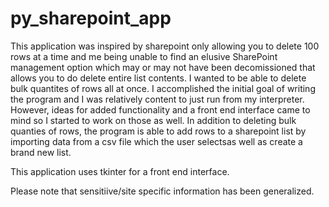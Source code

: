 # py_sharepoint_app

This  application was inspired by sharepoint only allowing you to delete 100 rows at a time and me being unable to find an elusive SharePoint management option which may or may not have been decomissioned that allows you to do delete entire list contents. I wanted to be able to delete bulk quantites of rows all at once.
I accomplished the initial goal of writing the program and I was relatively content to just run from my interpreter. However, ideas for added functionality and a front end interface came to mind so I started to work on those as well. In addition to deleting bulk quanties of rows, the program is able to add rows to a sharepoint list by importing data from a csv file which the user selectsas well as create a brand new list.

This application uses tkinter for a front end interface.

Please note that sensitiive/site specific information has been generalized.
